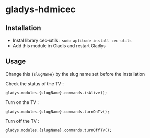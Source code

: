 # gladys-hdmicec

## Installation

* Instal library cec-utils : 
```sudo aptitude install cec-utils```
* Add this module in Gladis and restart Gladys

## Usage 

Change this ```{slugName}``` by the slug name set before the installation

Check the status of the TV :
```
gladys.modules.{slugName}.commands.isAlive();
```
Turn on the TV :
```
gladys.modules.{slugName}.commands.turnOnTv();
```
Turn off the TV :
```
gladys.modules.{slugName}.commands.turnOffTv();
```
